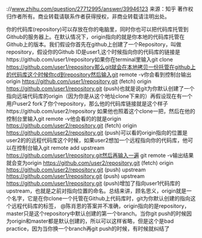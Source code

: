 ://www.zhihu.com/question/27712995/answer/39946123
来源：知乎
著作权归作者所有。商业转载请联系作者获得授权，非商业转载请注明出处。

你的代码库(repository)可以存放在你的电脑里，同时你也可以把代码库托管到Github的服务器上。在默认情况下，origin指向的就是你本地的代码库托管在Github上的版本。我们假设你首先在github上创建了一个Repository，叫做repository，假设你的Github ID是user1,这个时候指向你的代码库的链接是https://github.com/user1/repository如果你在terminal里输入git clone https://github.com/user1/repository那么git就会在本地拷贝一份托管在github上的代码库这个时候你cd到repository然后输入git remote -v你会看到控制台输出origin https://github.com/user1/repository.git (fetch)
origin https://github.com/user1/repository.git (push)也就是说git为你默认创建了一个指向远端代码库的origin（因为你是从这个地址clone下来的）再假设现在有一个用户user2 fork了你个repository，那么他的代码库链接就是这个样子https://github.com/user2/repository
如果他也照着这个clone一把，然后在他的控制台里输入git remote -v他会看的的就是origin https://github.com/user2/repository.git (fetch)
origin https://github.com/user2/repository.git (push)可以看的origin指向的位置是user2的的远程代码库这个时候，如果user2想加一个远程指向你的代码库，他可以在控制台输入git remote add upstream https://github.com/user1/repository.git然后再输入一遍 git remote -v输出结果就会变为origin https://github.com/user2/repository.git (fetch)
origin https://github.com/user2/repository.git (push)
upstream https://github.com/user1/repository.git (push)
upstream https://github.com/user1/repository.git (push)增加了指向user1代码库的upstream，也就是之前对指向位置的命名。总结来讲，顾名思义，origin就是一个名字，它是在你clone一个托管在Github上代码库时，git为你默认创建的指向这个远程代码库的标签， @陈肖恩的答案并不准确，origin指向的是repository，master只是这个repository中默认创建的第一个branch。当你git push的时候因为origin和master都是默认创建的，所以可以这样省略，但是这个是bad practice，因为当你换一个branch再git push的时候，有时候就纠结了
